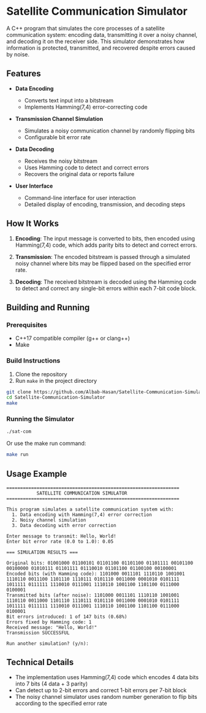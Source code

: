 # Satellite Communication Simulator

A C++ program that simulates the core processes of a satellite communication system: encoding data, transmitting it over a noisy channel, and decoding it on the receiver side. This simulator demonstrates how information is protected, transmitted, and recovered despite errors caused by noise.

## Features

- **Data Encoding**
  - Converts text input into a bitstream
  - Implements Hamming(7,4) error-correcting code

- **Transmission Channel Simulation**
  - Simulates a noisy communication channel by randomly flipping bits
  - Configurable bit error rate

- **Data Decoding**
  - Receives the noisy bitstream
  - Uses Hamming code to detect and correct errors
  - Recovers the original data or reports failure

- **User Interface**
  - Command-line interface for user interaction
  - Detailed display of encoding, transmission, and decoding steps

## How It Works

1. **Encoding**: The input message is converted to bits, then encoded using Hamming(7,4) code, which adds parity bits to detect and correct errors.

2. **Transmission**: The encoded bitstream is passed through a simulated noisy channel where bits may be flipped based on the specified error rate.

3. **Decoding**: The received bitstream is decoded using the Hamming code to detect and correct any single-bit errors within each 7-bit code block.

## Building and Running

### Prerequisites

- C++17 compatible compiler (g++ or clang++)
- Make

### Build Instructions

1. Clone the repository
2. Run `make` in the project directory

```bash
git clone https://github.com/Albab-Hasan/Satellite-Communication-Simulator.git
cd Satellite-Communication-Simulator
make
```

### Running the Simulator

```bash
./sat-com
```

Or use the make run command:

```bash
make run
```

## Usage Example

```
===============================================================
           SATELLITE COMMUNICATION SIMULATOR
===============================================================

This program simulates a satellite communication system with:
  1. Data encoding with Hamming(7,4) error correction
  2. Noisy channel simulation
  3. Data decoding with error correction

Enter message to transmit: Hello, World!
Enter bit error rate (0.0 to 1.0): 0.05

=== SIMULATION RESULTS ===

Original bits: 01001000 01100101 01101100 01101100 01101111 00101100 00100000 01010111 01101111 01110010 01101100 01100100 00100001
Encoded bits (with Hamming code): 1101000 0011101 1110110 1001001 1110110 0011100 1101110 1110111 0101110 0011000 0001010 0101111 1011111 0111111 1110010 0111001 1110110 1001100 1101100 0111000 0100001
Transmitted bits (after noise): 1101000 0011101 1110110 1001001 1110110 0011000 1101110 1110111 0101110 0011000 0001010 0101111 1011111 0111111 1110010 0111001 1110110 1001100 1101100 0111000 0100001
Bit errors introduced: 1 of 147 bits (0.68%)
Errors fixed by Hamming code: 1
Received message: "Hello, World!"
Transmission SUCCESSFUL

Run another simulation? (y/n):
```

## Technical Details

- The implementation uses Hamming(7,4) code which encodes 4 data bits into 7 bits (4 data + 3 parity)
- Can detect up to 2-bit errors and correct 1-bit errors per 7-bit block
- The noisy channel simulator uses random number generation to flip bits according to the specified error rate
